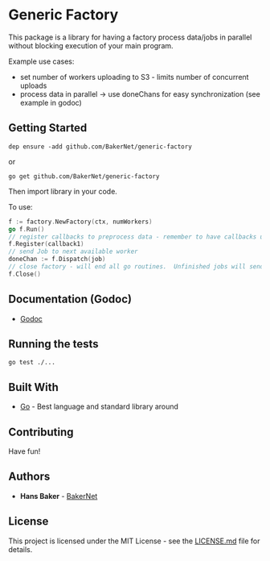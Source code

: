 # Generic Factory

This package is a library for having a factory process data/jobs in parallel without blocking execution of your main program.

Example use cases:

* set number of workers uploading to S3 - limits number of concurrent uploads
* process data in parallel -> use doneChans for easy synchronization (see example in godoc)

## Getting Started

```
dep ensure -add github.com/BakerNet/generic-factory
```
or
```
go get github.com/BakerNet/generic-factory
```

Then import library in your code.

To use:
```Go
f := factory.NewFactory(ctx, numWorkers)
go f.Run()
// register callbacks to preprocess data - remember to have callbacks use type assertion
f.Register(callback1)
// send Job to next available worker
doneChan := f.Dispatch(job)
// close factory - will end all go routines.  Unfinished jobs will send error on their done channels
f.Close()
```

## Documentation (Godoc)

* [Godoc](https://godoc.org/github.com/BakerNet/generic-factory)

## Running the tests

```
go test ./...
```

## Built With

* [Go](https://golang.org) - Best language and standard library around

## Contributing

Have fun!

## Authors

* **Hans Baker** - [BakerNet](https://github.com/BakerNet)

## License

This project is licensed under the MIT License - see the [LICENSE.md](LICENSE.md) file for details.

